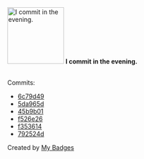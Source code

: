 <img src="https://my-badges.github.io/my-badges/evening-commits.png" alt="I commit in the evening." title="I commit in the evening." width="128">
<strong>I commit in the evening.</strong>
<br><br>

Commits:

- <a href="https://github.com/andrewjswan/esphome-update-addon/commit/6c79d49db65f78334927cfe1fd9b220af7e478d5">6c79d49</a>
- <a href="https://github.com/andrewjswan/esphome-update-addon/commit/5da965de2ef7edaacd75424e10d6c0f960adcd4d">5da965d</a>
- <a href="https://github.com/andrewjswan/pixel-clock/commit/45b9b01d421239c0422fdc7d6f9b5725b4c21c7e">45b9b01</a>
- <a href="https://github.com/andrewjswan/pixel-clock/commit/f526e26f2c7ef5cbf0b71afacd1b757ed62e92dd">f526e26</a>
- <a href="https://github.com/andrewjswan/EspHoMaTriXv2/commit/f353614370e535398c927d8a4dd6538e7fdc019e">f353614</a>
- <a href="https://github.com/andrewjswan/matrix-lamp/commit/792524ddc0b06f16c4371c3152817298edc7275f">792524d</a>


Created by <a href="https://github.com/my-badges/my-badges">My Badges</a>